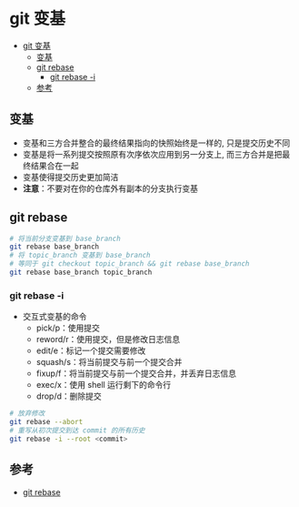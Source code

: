 # git 变基

- [git 变基](#git-%E5%8F%98%E5%9F%BA)
  - [变基](#%E5%8F%98%E5%9F%BA)
  - [git rebase](#git-rebase)
    - [git rebase -i](#git-rebase--i)
  - [参考](#%E5%8F%82%E8%80%83)

## 变基

- 变基和三方合并整合的最终结果指向的快照始终是一样的, 只是提交历史不同
- 变基是将一系列提交按照原有次序依次应用到另一分支上, 而三方合并是把最终结果合在一起
- 变基使得提交历史更加简洁
- **注意**：不要对在你的仓库外有副本的分支执行变基

## git rebase

```sh
# 将当前分支变基到 base_branch
git rebase base_branch
# 将 topic_branch 变基到 base_branch
# 等同于 git checkout topic_branch && git rebase base_branch
git rebase base_branch topic_branch
```

### git rebase -i

- 交互式变基的命令
  - pick/p：使用提交
  - reword/r：使用提交，但是修改日志信息
  - edit/e：标记一个提交需要修改
  - squash/s：将当前提交与前一个提交合并
  - fixup/f：将当前提交与前一个提交合并，并丢弃日志信息
  - exec/x：使用 shell 运行剩下的命令行
  - drop/d：删除提交

```sh
# 放弃修改
git rebase --abort
# 重写从初次提交到达 commit 的所有历史
git rebase -i --root <commit>
```

## 参考

- [git rebase](https://git-scm.com/docs/git-rebase)
